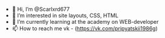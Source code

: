 - 👋 Hi, I’m @Scarlxrd677
- 👀 I’m interested in site layouts, CSS, HTML
- 🌱 I’m currently learning at the academy on WEB-developer
- 📫 How to reach me vk - (https://vk.com/pripyatskii1986g)

<!---
Scarlxrd677/Scarlxrd677 is a ✨ special ✨ repository because its `README.md` (this file) appears on your GitHub profile.
You can click the Preview link to take a look at your changes.
--->
